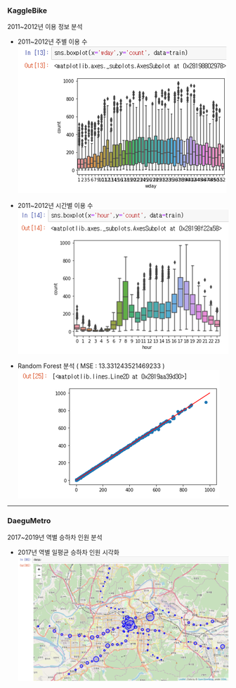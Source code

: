 ### KaggleBike
2011~2012년 이용 정보 분석

- 2011~2012년 주별 이용 수 
  <img src="./KaggleBike/result_kaggle1.PNG">  
  
- 2011~2012년 시간별 이용 수 
  <img src="./KaggleBike/result_kaggle2.PNG">  
  
- Random Forest 분석 ( MSE : 13.331243521469233 )
  <img src="./KaggleBike/result_kaggle3.PNG">
  
----

### DaeguMetro
2017~2019년 역별 승하차 인원 분석  

- 2017년 역별 일평균 승하차 인원 시각화
  <img src="./DaeguMetro/result_metro.PNG">
